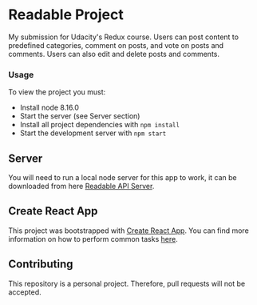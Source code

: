 # Readable Project

My submission for Udacity's Redux course. Users can post content to predefined categories, comment on posts, and vote 
on posts and comments. Users can also edit and delete posts and comments.

### Usage

To view the project you must:

* Install node 8.16.0
* Start the server (see Server section)
* Install all project dependencies with `npm install`
* Start the development server with `npm start`

## Server

You will need to run a local node server for this app to work, it can be downloaded from here 
[Readable API Server](https://github.com/udacity/reactnd-project-readable-starter).

## Create React App

This project was bootstrapped with [Create React App](https://github.com/facebookincubator/create-react-app). You can 
find more information on how to perform common tasks 
[here](https://github.com/facebookincubator/create-react-app/blob/master/packages/react-scripts/template/README.md).

## Contributing

This repository is a personal project. Therefore, pull requests will not be accepted.
